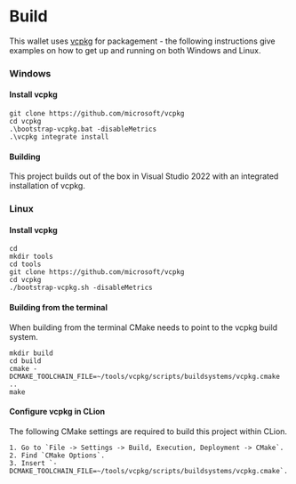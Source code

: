 # Build

This wallet uses [vcpkg](https://github.com/microsoft/vcpkg) for packagement - the following instructions give examples on how to get up and running on both Windows and Linux.

### Windows

#### Install vcpkg

```shell
git clone https://github.com/microsoft/vcpkg
cd vcpkg
.\bootstrap-vcpkg.bat -disableMetrics
.\vcpkg integrate install
```

#### Building

This project builds out of the box in Visual Studio 2022 with an integrated installation of vcpkg.

### Linux

#### Install vcpkg

```shell
cd
mkdir tools
cd tools
git clone https://github.com/microsoft/vcpkg
cd vcpkg
./bootstrap-vcpkg.sh -disableMetrics
```

#### Building from the terminal

When building from the terminal CMake needs to point to the vcpkg build system.

```shell
mkdir build
cd build
cmake -DCMAKE_TOOLCHAIN_FILE=~/tools/vcpkg/scripts/buildsystems/vcpkg.cmake ..
make
```

#### Configure vcpkg in CLion

The following CMake settings are required to build this project within CLion.

```
1. Go to `File -> Settings -> Build, Execution, Deployment -> CMake`.
2. Find `CMake Options`.
3. Insert `-DCMAKE_TOOLCHAIN_FILE=~/tools/vcpkg/scripts/buildsystems/vcpkg.cmake`.
```

